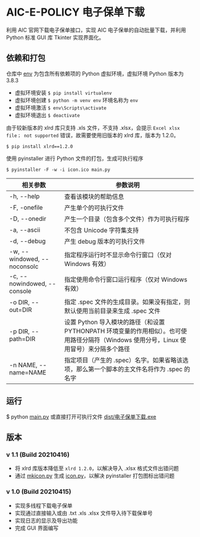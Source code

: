 # AIC-E-POLICY 电子保单下载
利用 AIC 官网下载电子保单接口，实现 AIC 电子保单的自动批量下载，并利用 Python 标准 GUI 库 Tkinter 实现界面化。

## 依赖和打包
仓库中 [env](http://www.baidu.com) 为包含所有依赖项的 Python 虚拟环境，虚拟环境 Python 版本为 3.8.3
- 虚拟环境安装 `$ pip install virtualenv`
- 虚拟环境创建 `$ python -m venv env` 环境名称为 `env`
- 虚拟环境激活 `$ env\Scripts\activate`
- 虚拟环境退出 `$ deactivate`

由于较新版本的 xlrd 库只支持 .xls 文件，不支持 .xlsx，会提示 `Excel xlsx file； not supported` 错误，故需要使用旧版本的 xlrd 库，版本为 1.2.0。

`$ pip install xlrd==1.2.0`

使用 pyinstaller 进行 Python 文件的打包，生成可执行程序

`$ pyinstaller -F -w -i icon.ico main.py`

|相关参数      |参数说明|
|----------------------------|----------------------------|
|-h, --help                  |查看该模块的帮助信息|
|-F, -onefile                |产生单个的可执行文件|
|-D, --onedir                |产生一个目录（包含多个文件）作为可执行程序|
|-a, --ascii                 |不包含 Unicode 字符集支持|
|-d, --debug                 |产生 debug 版本的可执行文件|
|-w, --windowed, --noconsolc |指定程序运行时不显示命令行窗口（仅对 Windows 有效）|
|-c, --nowindowed, --console |指定使用命令行窗口运行程序（仅对 Windows 有效）|
|-o DIR, --out=DIR           |指定 .spec 文件的生成目录。如果没有指定，则默认使用当前目录来生成 .spec 文件|
|-p DIR, --path=DIR          |设置 Python 导入模块的路径（和设置 PYTHONPATH 环境变量的作用相似）。也可使用路径分隔符（Windows 使用分号，Linux 使用冒号）来分隔多个路径|
|-n NAME, --name=NAME        |指定项目（产生的 .spec）名字。如果省略该选项，那么第一个脚本的主文件名将作为 .spec 的名字|

## 运行
$ python [main.py](https://github.com/mrmmmt/AIC-E-POLICY/blob/master/main.py) 或直接打开可执行文件 [dist/电子保单下载.exe](https://github.com/mrmmmt/AIC-E-POLICY/tree/master/dist)

## 版本
### v 1.1 (Build 20210416)
- 将 xlrd 库版本降低至 `xlrd 1.2.0`，以解决导入 .xlsx 格式文件出错问题
- 通过 [mkicon.py](https://github.com/mrmmmt/AIC-E-POLICY/blob/master/mkicon.py) 生成 [icon.py](https://github.com/mrmmmt/AIC-E-POLICY/blob/master/icon.py)，以解决 pyinstaller 打包图标出错问题

### v 1.0 (Build 20210415)
- 实现多线程下载电子保单
- 实现通过直接输入或由 .txt .xls .xlsx 文件导入待下载保单号
- 实现日志的显示及导出功能
- 完成 GUI 界面编写


